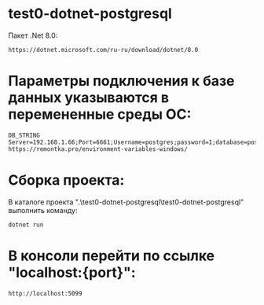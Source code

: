 # test0-dotnet-postgresql
Пакет .Net 8.0:

    https://dotnet.microsoft.com/ru-ru/download/dotnet/8.0

# Параметры подключения к базе данных указываются в перемененные среды ОС:
    DB_STRING 
    Server=192.168.1.66;Port=6661;Username=postgres;password=1;database=postgres
    https://remontka.pro/environment-variables-windows/

# Сборка проекта:
В каталоге проекта ".\test0-dotnet-postgresql\test0-dotnet-postgresql" выполнить команду:

    dotnet run

# В консоли перейти по ссылке "localhost:{port}": 
    http://localhost:5099